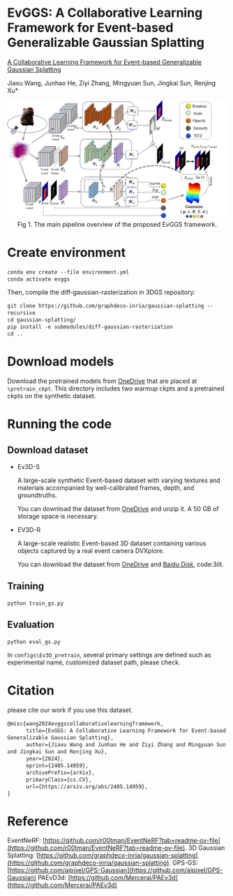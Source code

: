 # EvGGS: A Collaborative Learning Framework for Event-based Generalizable Gaussian Splatting
[A Collaborative Learning Framework for Event-based Generalizable Gaussian Splatting](https://arxiv.org/abs/2405.14959v1) 

Jiaxu Wang, Junhao He, Ziyi Zhang, Mingyuan Sun, Jingkai Sun, Renjing Xu*

<p align="center">
<img src="./Figures/network.png" width="1000"><br>
Fig  1. The main pipeline overview of the proposed EvGGS framework.
</p>

# Create environment
```
conda env create --file environment.yml
conda activate evggs
```
Then, compile the diff-gaussian-rasterization in 3DGS repository:
```
git clone https://github.com/graphdeco-inria/gaussian-splatting --recursive
cd gaussian-splatting/
pip install -e submodules/diff-gaussian-rasterization
cd ..
```
# Download models
Download the pretrained models from [OneDrive](https://hkustgz-my.sharepoint.com/:u:/g/personal/jwang457_connect_hkust-gz_edu_cn/ESAMKY3oHDRBr2-zeNb3L8IBKnFGiJCAgyRv3HBs6esFaQ?e=O7bili) that are placed at ```\pretrain_ckpt```. This directory includes two warmup ckpts and a pretrained ckpts on the synthetic dataset.

# Running the code

## Download dataset

- Ev3D-S

    A large-scale synthetic Event-based dataset with varying textures and materials accompanied by well-calibrated frames, depth, and groundtruths. 

    You can download the dataset from [OneDrive](https://hkustgz-my.sharepoint.com/:u:/g/personal/jwang457_connect_hkust-gz_edu_cn/ETa3ey4SW8RAiffSmOgs3mMB6j25xPZB-smGCn_iSMi7WQ?e=oNART8) and unzip it. A 50 GB of storage space is necessary.


- EV3D-R

    A large-scale realistic Event-based 3D dataset containing various objects captured by a real event camera DVXplore.

    You can download the dataset from [OneDrive](https://hkustgz-my.sharepoint.com/:u:/g/personal/junhaohe_hkust-gz_edu_cn/EY__SmcUSbdFs13sb2h8svYBXYOCDd0OVnSWV-WLfvFLmA?e=GkVjhd) and [Baidu Disk](https://pan.baidu.com/s/1EuR-l_b_g-j_Du6dOxtZEg?pwd=3ilt ), code:3ilt.
  
## Training

```
python train_gs.py
```

## Evaluation

```
python eval_gs.py
```

In ```configs\Ev3D_pretrain```, several primary settings are defined such as experimental name, customized dataset path, please check. 

# Citation

please cite our work if you use this dataset.

```
@misc{wang2024evggscollaborativelearningframework,
      title={EvGGS: A Collaborative Learning Framework for Event-based Generalizable Gaussian Splatting}, 
      author={Jiaxu Wang and Junhao He and Ziyi Zhang and Mingyuan Sun and Jingkai Sun and Renjing Xu},
      year={2024},
      eprint={2405.14959},
      archivePrefix={arXiv},
      primaryClass={cs.CV},
      url={https://arxiv.org/abs/2405.14959}, 
}
```

# Reference

EventNeRF: [https://github.com/r00tman/EventNeRF?tab=readme-ov-file](https://github.com/r00tman/EventNeRF?tab=readme-ov-file).
3D Gaussian Splatting: [https://github.com/graphdeco-inria/gaussian-splatting](https://github.com/graphdeco-inria/gaussian-splatting).
GPS-GS: [https://github.com/aipixel/GPS-Gaussian](https://github.com/aipixel/GPS-Gaussian)
PAEvD3d: [https://github.com/Mercerai/PAEv3d](https://github.com/Mercerai/PAEv3d)
